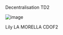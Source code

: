 Decentralisation TD2

![image](https://github.com/Lilyy200/pinataTD2/assets/114514742/5c84353b-7c9d-46aa-b112-10f3154ae053)



Lily LA MORELLA CDOF2
